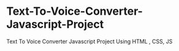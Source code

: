 # Text-To-Voice-Converter-Javascript-Project
Text To Voice Converter Javascript Project Using  HTML  , CSS, JS
